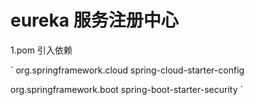 
# eureka 服务注册中心

1.pom 引入依赖

`<!--配置中心-->
<dependency>
    <groupId>org.springframework.cloud</groupId>
    <artifactId>spring-cloud-starter-config</artifactId>
</dependency>
<!--权限控制-->
<dependency>
    <groupId>org.springframework.boot</groupId>
    <artifactId>spring-boot-starter-security</artifactId>
</dependency>`




